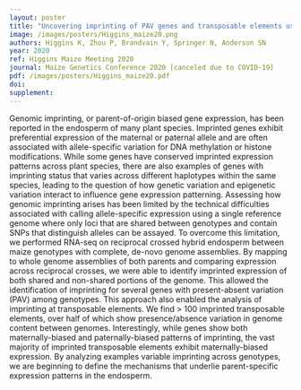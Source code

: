 ```yaml
---
layout: poster
title: "Uncovering imprinting of PAV genes and transposable elements using whole genome assemblies"
image: /images/posters/Higgins_maize20.png
authors: Higgins K, Zhou P, Brandvain Y, Springer N, Anderson SN
year: 2020
ref: Higgins Maize Meeting 2020
journal: Maize Genetics Conference 2020 [canceled due to COVID-19]
pdf: /images/posters/Higgins_maize20.pdf
doi: 
supplement: 
---
```


Genomic imprinting, or parent-of-origin biased gene expression, has been reported in the endosperm of many plant species. Imprinted genes exhibit preferential expression of the maternal or paternal allele and are often associated with allele-specific variation for DNA methylation or histone modifications. While some genes have conserved imprinted expression patterns across plant species, there are also examples of genes with imprinting status that varies across different haplotypes within the same species, leading to the question of how genetic variation and epigenetic variation interact to influence gene expression patterning. Assessing how genomic imprinting arises has been limited by the technical difficulties associated with calling allele-specific expression using a single reference genome where only loci that are shared between genotypes and contain SNPs that distinguish alleles can be assayed. To overcome this limitation, we performed RNA-seq on reciprocal crossed hybrid endosperm between maize genotypes with complete, de-novo genome assemblies. By mapping to whole genome assemblies of both parents and comparing expression across reciprocal crosses, we were able to identify imprinted expression of both shared and non-shared portions of the genome. This allowed the identification of imprinting for several genes with present-absent variation (PAV) among genotypes. This approach also enabled the analysis of imprinting at transposable elements. We find > 100 imprinted transposable elements, over half of which show presence/absence variation in genome content between genomes. Interestingly, while genes show both maternally-biased and paternally-biased patterns of imprinting, the vast majority of imprinted transposable elements exhibit maternally-biased expression. By analyzing examples variable imprinting across genotypes, we are beginning to define the mechanisms that underlie parent-specific expression patterns in the endosperm.
